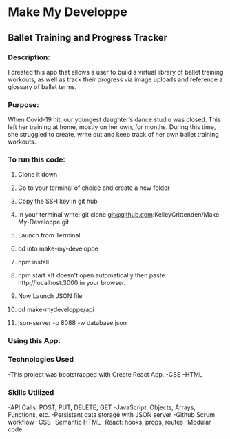 # Make My Developpe


## Ballet Training and Progress Tracker

### Description: 
  I created this app that allows a user to build a virtual library of ballet training workouts, as well as track their progress via image uploads and reference a glossary of ballet terms.

### Purpose:
  When Covid-19 hit, our youngest daughter’s dance studio was closed. This left her training at home, mostly on her own, for months. During this time, she struggled to create, write out and keep track of her own ballet training workouts. 


### To run this code:
  1. Clone it down

  2. Go to your terminal of choice and create a new folder
  
  3. Copy the SSH key in git hub
  
  4. In your terminal write: git clone git@github.com:KelleyCrittenden/Make-My-Developpe.git

  5. Launch from Terminal

  6. cd into make-my-developpe

  7. npm install

  8. npm start *If doesn't open automatically then paste http://localhost:3000 in your browser.

  9. Now Launch JSON file

  10. cd make-mydeveloppe/api

  11. json-server -p 8088 -w database.json

### Using this App:


### Technologies Used
-This project was bootstrapped with Create React App.
-CSS
-HTML

### Skills Utilized
  -API Calls: POST, PUT, DELETE, GET
  -JavaScript: Objects, Arrays, Functions, etc.
  -Persistent data storage with JSON server
  -Github Scrum workflow
  -CSS
  -Semantic HTML
  -React: hooks, props, routes
  -Modular code


